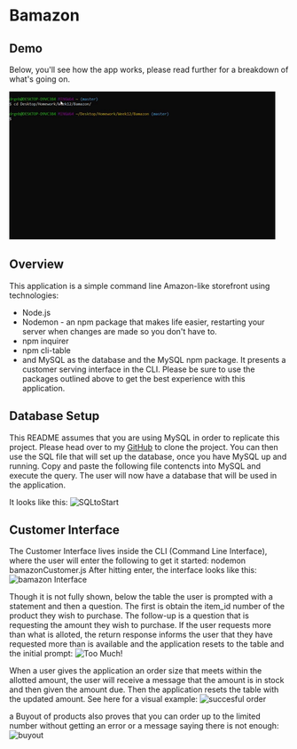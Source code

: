 # Bamazon

## Demo

Below, you'll see how the app works, please read further for a breakdown of what's going on.

![](./images/demo.gif)

## Overview

This application is a simple command line Amazon-like storefront using technologies:

- Node.js
- Nodemon - an npm package that makes life easier, restarting your server when changes are made so you don't have to.
- npm inquirer
- npm cli-table
- and MySQL as the database and the MySQL npm package.
  It presents a customer serving interface in the CLI. Please be sure to use the packages outlined above to get the best experience with this application.

## Database Setup

This README assumes that you are using MySQL in order to replicate this project. Please head over to my [GitHub](https://github.com/Gudbrandr42/bamazon) to clone the project. You can then use the SQL file that will set up the database, once you have MySQL up and running. Copy and paste the following file contencts into MySQL and execute the query. The user will now have a database that will be used in the application.

It looks like this:
![SQLtoStart](https://github.com/Gudbrandr42/bamazon/blob/master/Images/SQLtoStart.PNG)

## Customer Interface

The Customer Interface lives inside the CLI (Command Line Interface), where the user will enter the following to get it started: nodemon bamazonCustomer.js
After hitting enter, the interface looks like this:
![bamazon Interface](https://github.com/Gudbrandr42/bamazon/blob/master/Images/AtRun.PNG)

Though it is not fully shown, below the table the user is prompted with a statement and then a question. The first is obtain the item_id number of the product they wish to purchase. The follow-up is a question that is requesting the amount they wish to purchase. If the user requests more than what is alloted, the return response informs the user that they have requested more than is available and the application resets to the table and the initial prompt:
![Too Much!](https://github.com/Gudbrandr42/bamazon/blob/master/Images/TooMuch.PNG)

When a user gives the application an order size that meets within the allotted amount, the user will receive a message that the amount is in stock and then given the amount due. Then the application resets the table with the updated amount. See here for a visual example:
![succesful order](https://github.com/Gudbrandr42/bamazon/blob/master/Images/order%20result.PNG)

a Buyout of products also proves that you can order up to the limited number without getting an error or a message saying there is not enough:
![buyout](https://github.com/Gudbrandr42/bamazon/blob/master/Images/buyout.PNG)
